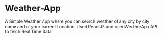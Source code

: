 # Weather-App
A Simple Weather App where you can search weather of any city by city name and of your current Location. Used ReactJS and openWeatherApp API to fetch Real Time Data
